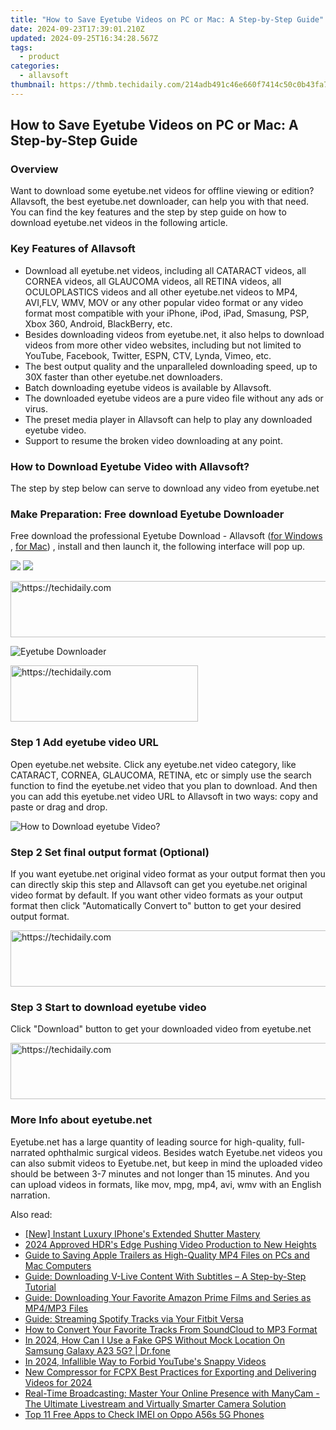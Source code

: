 ```yaml
---
title: "How to Save Eyetube Videos on PC or Mac: A Step-by-Step Guide"
date: 2024-09-23T17:39:01.210Z
updated: 2024-09-25T16:34:28.567Z
tags:
  - product
categories:
  - allavsoft
thumbnail: https://thmb.techidaily.com/214adb491c46e660f7414c50c0b43fa707653a1bb501fab4eb3e1c0ad873052e.jpg
---
```


## How to Save Eyetube Videos on PC or Mac: A Step-by-Step Guide

### Overview

Want to download some eyetube.net videos for offline viewing or edition? Allavsoft, the best eyetube.net downloader, can help you with that need. You can find the key features and the step by step guide on how to download eyetube.net videos in the following article.

### Key Features of Allavsoft

* Download all eyetube.net videos, including all CATARACT videos, all CORNEA videos, all GLAUCOMA videos, all RETINA videos, all OCULOPLASTICS videos and all other eyetube.net videos to MP4, AVI,FLV, WMV, MOV or any other popular video format or any video format most compatible with your iPhone, iPod, iPad, Smasung, PSP, Xbox 360, Android, BlackBerry, etc.
* Besides downloading videos from eyetube.net, it also helps to download videos from more other video websites, including but not limited to YouTube, Facebook, Twitter, ESPN, CTV, Lynda, Vimeo, etc.
* The best output quality and the unparalleled downloading speed, up to 30X faster than other eyetube.net downloaders.
* Batch downloading eyetube videos is available by Allavsoft.
* The downloaded eyetube videos are a pure video file without any ads or virus.
* The preset media player in Allavsoft can help to play any downloaded eyetube video.
* Support to resume the broken video downloading at any point.

### How to Download Eyetube Video with Allavsoft?

The step by step below can serve to download any video from eyetube.net

### Make Preparation: Free download Eyetube Downloader

Free download the professional Eyetube Download - Allavsoft ([for Windows](https://tools.techidaily.com/allavsoft/products/) , [for Mac](https://tools.techidaily.com/allavsoft/products/)) , install and then launch it, the following interface will pop up.

[![](https://www.allavsoft.com/how-to/../images/how-to/free-download-win.jpg)](https://tools.techidaily.com/allavsoft/products/) [![](https://www.allavsoft.com/how-to/../images/how-to/free-download-mac.jpg)](https://tools.techidaily.com/allavsoft/products/)

<!-- affiliate ads begin -->
<a href="https://appsumo.8odi.net/c/5597632/2151871/7443" target="_top" id="2151871">
  <img src="//a.impactradius-go.com/display-ad/7443-2151871" border="0" alt="https://techidaily.com" width="600" height="90"/>
</a>
<img height="0" width="0" src="https://appsumo.8odi.net/i/5597632/2151871/7443" style="position:absolute;visibility:hidden;" border="0" />
<!-- affiliate ads end -->

![Eyetube Downloader](https://www.allavsoft.com/how-to/../images/allavsoft/screen-shot-600.jpg)

<!-- affiliate ads begin -->
<a href="https://aligracehair.sjv.io/c/5597632/1896541/19272" target="_top" id="1896541">
  <img src="//a.impactradius-go.com/display-ad/19272-1896541" border="0" alt="https://techidaily.com" width="300" height="90"/>
</a>
<img height="0" width="0" src="https://aligracehair.sjv.io/i/5597632/1896541/19272" style="position:absolute;visibility:hidden;" border="0" />
<!-- affiliate ads end -->

### Step 1 Add eyetube video URL

Open eyetube.net website. Click any eyetube.net video category, like CATARACT, CORNEA, GLAUCOMA, RETINA, etc or simply use the search function to find the eyetube.net video that you plan to download. And then you can add this eyetube.net video URL to Allavsoft in two ways: copy and paste or drag and drop.

![How to Download eyetube Video?](https://www.allavsoft.com/how-to/../images/how-to/download-rtmp-video/download-rtmp-video.jpg)

### Step 2 Set final output format (Optional)

If you want eyetube.net original video format as your output format then you can directly skip this step and Allavsoft can get you eyetube.net original video format by default. If you want other video formats as your output format then click "Automatically Convert to" button to get your desired output format.

<!-- affiliate ads begin -->
<a href="https://appsumo.8odi.net/c/5597632/2082532/7443" target="_top" id="2082532">
  <img src="//a.impactradius-go.com/display-ad/7443-2082532" border="0" alt="https://techidaily.com" width="728" height="90"/>
</a>
<img height="0" width="0" src="https://appsumo.8odi.net/i/5597632/2082532/7443" style="position:absolute;visibility:hidden;" border="0" />
<!-- affiliate ads end -->

### Step 3 Start to download eyetube video

Click "Download" button to get your downloaded video from eyetube.net

<!-- affiliate ads begin -->
<a href="https://aligracehair.sjv.io/c/5597632/2012420/19272" target="_top" id="2012420">
  <img src="//a.impactradius-go.com/display-ad/19272-2012420" border="0" alt="https://techidaily.com" width="728" height="90"/>
</a>
<img height="0" width="0" src="https://aligracehair.sjv.io/i/5597632/2012420/19272" style="position:absolute;visibility:hidden;" border="0" />
<!-- affiliate ads end -->

### More Info about eyetube.net

Eyetube.net has a large quantity of leading source for high-quality, full-narrated ophthalmic surgical videos. Besides watch Eyetube.net videos you can also submit videos to Eyetube.net, but keep in mind the uploaded video should be between 3-7 minutes and not longer than 15 minutes. And you can upload videos in formats, like mov, mpg, mp4, avi, wmv with an English narration.

<ins class="adsbygoogle"
     style="display:block"
     data-ad-format="autorelaxed"
     data-ad-client="ca-pub-7571918770474297"
     data-ad-slot="1223367746"></ins>

<ins class="adsbygoogle"
     style="display:block"
     data-ad-client="ca-pub-7571918770474297"
     data-ad-slot="8358498916"
     data-ad-format="auto"
     data-full-width-responsive="true"></ins>

<span class="atpl-alsoreadstyle">Also read:</span>
<div><ul>
<li><a href="https://article-files.techidaily.com/new-instant-luxury-iphones-extended-shutter-mastery/"><u>[New] Instant Luxury IPhone's Extended Shutter Mastery</u></a></li>
<li><a href="https://some-techniques.techidaily.com/2024-approved-hdrs-edge-pushing-video-production-to-new-heights/"><u>2024 Approved HDR's Edge Pushing Video Production to New Heights</u></a></li>
<li><a href="https://discover-deluxe.techidaily.com/guide-to-saving-apple-trailers-as-high-quality-mp4-files-on-pcs-and-mac-computers/"><u>Guide to Saving Apple Trailers as High-Quality MP4 Files on PCs and Mac Computers</u></a></li>
<li><a href="https://discover-deluxe.techidaily.com/guide-downloading-v-live-content-with-subtitles-a-step-by-step-tutorial/"><u>Guide: Downloading V-Live Content With Subtitles – A Step-by-Step Tutorial</u></a></li>
<li><a href="https://discover-deluxe.techidaily.com/guide-downloading-your-favorite-amazon-prime-films-and-series-as-mp4mp3-files/"><u>Guide: Downloading Your Favorite Amazon Prime Films and Series as MP4/MP3 Files</u></a></li>
<li><a href="https://discover-deluxe.techidaily.com/guide-streaming-spotify-tracks-via-your-fitbit-versa/"><u>Guide: Streaming Spotify Tracks via Your Fitbit Versa</u></a></li>
<li><a href="https://discover-deluxe.techidaily.com/how-to-convert-your-favorite-tracks-from-soundcloud-to-mp3-format/"><u>How to Convert Your Favorite Tracks From SoundCloud to MP3 Format</u></a></li>
<li><a href="https://review-topics.techidaily.com/in-2024-how-can-i-use-a-fake-gps-without-mock-location-on-samsung-galaxy-a23-5g-drfone-by-drfone-virtual-android/"><u>In 2024, How Can I Use a Fake GPS Without Mock Location On Samsung Galaxy A23 5G? | Dr.fone</u></a></li>
<li><a href="https://youtube-data.techidaily.com/24-infallible-way-to-forbid-youtubes-snappy-videos/"><u>In 2024, Infallible Way to Forbid YouTube's Snappy Videos</u></a></li>
<li><a href="https://smart-video-creator.techidaily.com/new-compressor-for-fcpx-best-practices-for-exporting-and-delivering-videos-for-2024/"><u>New Compressor for FCPX Best Practices for Exporting and Delivering Videos for 2024</u></a></li>
<li><a href="https://vp-tips.techidaily.com/real-time-broadcasting-master-your-online-presence-with-manycam-the-ultimate-livestream-and-virtually-smarter-camera-solution/"><u>Real-Time Broadcasting: Master Your Online Presence with ManyCam - The Ultimate Livestream and Virtually Smarter Camera Solution</u></a></li>
<li><a href="https://sim-unlock.techidaily.com/top-11-free-apps-to-check-imei-on-oppo-a56s-5g-phones-by-drfone-android/"><u>Top 11 Free Apps to Check IMEI on Oppo A56s 5G Phones</u></a></li>
</ul></div>

